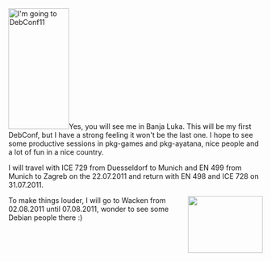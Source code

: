 <html><body><a title="I'm going to DebConf11" href="http://debconf11.debconf.org/"><img class="alignleft" style="border: 0px initial initial;" src="http://wiki.debconf.org/upload/e/e1/DC11_web_120x240_01.png" border="0" alt="I'm going to DebConf11" width="120" height="240"></a>Yes, you will see me in Banja Luka. This will be my first DebConf, but I have a strong feeling it won't be the last one. I hope to see some productive sessions in pkg-games and pkg-ayatana, nice people and a lot of fun in a nice country.



I will travel with ICE 729 from Duesseldorf to Munich and EN 499 from Munich to Zagreb on the 22.07.2011 and return with EN 498 and ICE 728 on 31.07.2011.



<img class="alignright" style="float: right; border: 0px initial initial;" title="Wacken 2011" src="http://www.wacken.com/fileadmin/images_menu_woa2011/menu_logo.jpg" alt="" width="148" height="113">



To make things louder, I will go to Wacken from 02.08.2011 until 07.08.2011, wonder to see some Debian people there :)</body></html>
